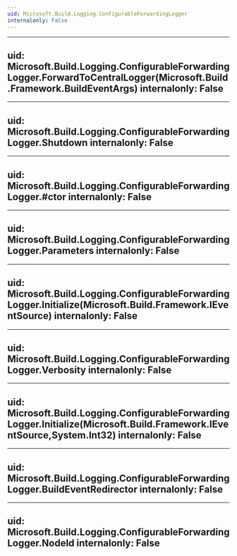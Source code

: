 ```yaml
---
uid: Microsoft.Build.Logging.ConfigurableForwardingLogger
internalonly: False
---
```


---
uid: Microsoft.Build.Logging.ConfigurableForwardingLogger.ForwardToCentralLogger(Microsoft.Build.Framework.BuildEventArgs)
internalonly: False
---

---
uid: Microsoft.Build.Logging.ConfigurableForwardingLogger.Shutdown
internalonly: False
---

---
uid: Microsoft.Build.Logging.ConfigurableForwardingLogger.#ctor
internalonly: False
---

---
uid: Microsoft.Build.Logging.ConfigurableForwardingLogger.Parameters
internalonly: False
---

---
uid: Microsoft.Build.Logging.ConfigurableForwardingLogger.Initialize(Microsoft.Build.Framework.IEventSource)
internalonly: False
---

---
uid: Microsoft.Build.Logging.ConfigurableForwardingLogger.Verbosity
internalonly: False
---

---
uid: Microsoft.Build.Logging.ConfigurableForwardingLogger.Initialize(Microsoft.Build.Framework.IEventSource,System.Int32)
internalonly: False
---

---
uid: Microsoft.Build.Logging.ConfigurableForwardingLogger.BuildEventRedirector
internalonly: False
---

---
uid: Microsoft.Build.Logging.ConfigurableForwardingLogger.NodeId
internalonly: False
---

